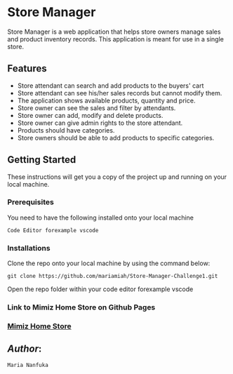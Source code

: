 # Store Manager

Store Manager is a web application that helps store owners manage sales and product inventory records. This application is meant for use in a single store.

## Features 
- Store attendant can search and add products to the buyers' cart
- Store attendant can see his/her sales records but cannot modify them.
- The application shows available products, quantity and price.
- Store owner can see the sales and filter by attendants.
- Store owner can add, modify and delete products.
- Store owner can give admin rights to the store attendant.
- Products should have categories.
- Store owners should be able to add products to specific categories.

## Getting Started

These instructions will get you a copy of the project up and running on your local machine.

### Prerequisites
You need to have the following installed onto your local machine
```
Code Editor forexample vscode
```

### Installations

Clone the repo onto your local machine by using the command below:
```
git clone https://github.com/mariamiah/Store-Manager-Challenge1.git
```
Open the repo folder within your code editor forexample vscode

### Link to Mimiz Home Store on Github Pages
### [Mimiz Home Store](https://mariamiah.github.io/Store-Manager-Challenge1/)

## _Author_:
    Maria Nanfuka 






